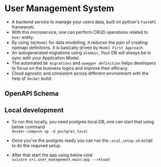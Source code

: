 # User Management System
- A backend service to manage your users data, built on python's `FastAPI` framework.
- With this microservice, one can perform CRUD operations related to `User` entity.
- By using `SQLModel` for data modelling, it reduces the pain of creating openapi definitions. It is basically driven by `Model First Approach`.
- An autogenerated migrations using `alembic`, Your DB will always be in sync with your Application Model.
- The automated `DB migrations` and `swagger definition` helps developers to focus on the business logics and improve their efficacy.
- Cloud agnostic and consistent across different environment with the help of `docker` build.

## OpenAPI Schema

## Local development
- To run this locally, you need postgres local DB, one can start that using below command <br>
`docker-compose up -d postgres_local`

- Once you've the postgres ready you can run the `;ocal_setup.sh` script to do the required setup.
- After that start the app using below cmd <br>
    `uvicorn src.user_management.main:app --reload`